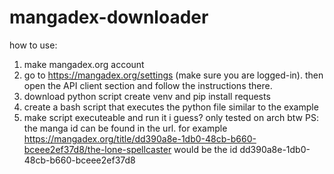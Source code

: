 # mangadex-downloader
how to use:
  1. make mangadex.org account
  2. go to https://mangadex.org/settings (make sure you are logged-in). then open the API client section and follow the instructions there.
  3. download python script create venv and pip install requests
  4. create a bash script that executes the python file similar to the example
  5. make script executeable and run it i guess? only tested on arch btw
PS:
  the manga id can be found in the url. for example https://mangadex.org/title/dd390a8e-1db0-48cb-b660-bceee2ef37d8/the-lone-spellcaster would be the id dd390a8e-1db0-48cb-b660-bceee2ef37d8
